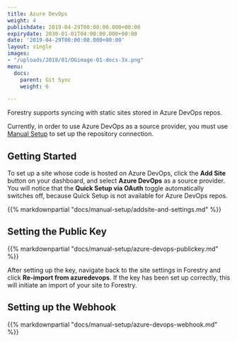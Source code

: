 ```yaml
---
title: Azure DevOps
weight: 4
publishdate: 2019-04-29T00:00:00.000+00:00
expirydate: 2030-01-01T04:00:00.000+00:00
date: '2019-04-29T00:00:00.000+00:00'
layout: single
images:
- "/uploads/2018/01/OGimage-01-docs-3x.png"
menu:
  docs:
    parent: Git Sync
    weight: 6

---
```

Forestry supports syncing with static sites stored in Azure DevOps repos.

Currently, in order to use Azure DevOps as a source provider, you must use [Manual Setup](/docs/git-sync/manual-setup) to set up the repository connection.

## Getting Started

To set up a site whose code is hosted on Azure DevOps, click the **Add Site** button on your dashboard, and select **Azure DevOps** as a source provider. You will notice that the **Quick Setup via OAuth** toggle automatically switches off, because Quick Setup is not available for Azure DevOps repos.

{{% markdownpartial "docs/manual-setup/addsite-and-settings.md" %}}

## Setting the Public Key

{{% markdownpartial "docs/manual-setup/azure-devops-publickey.md" %}}

After setting up the key, navigate back to the site settings in Forestry and click **Re-import from azuredevops**. If the key has been set up correctly, this will initiate an import of your site to Forestry.

## Setting up the Webhook

{{% markdownpartial "docs/manual-setup/azure-devops-webhook.md" %}}